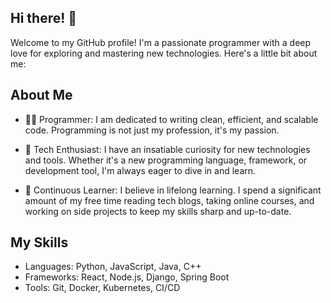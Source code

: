 ## Hi there! 👋

  Welcome to my GitHub profile! I'm a passionate programmer with a deep love for exploring and mastering new technologies. Here's a little bit about me:

## About Me

* 👨‍💻 Programmer: I am dedicated to writing clean, efficient, and scalable code. Programming is not just my profession, it's my passion.

* 🌱 Tech Enthusiast: I have an insatiable curiosity for new technologies and tools. Whether it's a new programming language, framework, or development tool, I'm always eager to dive in and learn.
* 🚀 Continuous Learner: I believe in lifelong learning. I spend a significant amount of my free time reading tech blogs, taking online courses, and working on side projects to keep my skills sharp and up-to-date.
## My Skills
* Languages: Python, JavaScript, Java, C++
* Frameworks: React, Node.js, Django, Spring Boot
* Tools: Git, Docker, Kubernetes, CI/CD
